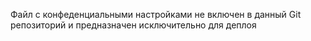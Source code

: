 Файл с конфеденциальными настройками не включен в данный Git репозиторий и предназначен исключительно для деплоя